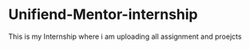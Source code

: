# Unifiend-Mentor-internship
This is my Internship where i am uploading all assignment and proejcts 
